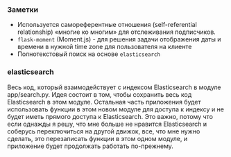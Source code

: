 ### Заметки
- Используется самореферентные отношения (self-referential relationship) «многие ко многим» для отслеживания подписчиков.
- `flask-moment` (Moment.js) - для решения задачи отображения даты и времени в нужной time zone для пользователя на клиенте
- Полнотекстовый поиск на основе `elasticsearch`


### elasticsearch
Весь код, который взаимодействует с индексом Elasticsearch в модуле app/search.py.
Идея состоит в том, чтобы сохранить весь код Elasticsearch в этом модуле. Остальная часть приложения будет использовать функции в этом новом модуле для доступа к индексу и не будет иметь прямого доступа к Elasticsearch. Это важно, потому что если однажды я решу, что мне больше не нравится Elasticsearch и соберусь переключиться на другой движок, все, что мне нужно сделать, это перезаписать функции в этом одном модуле, и приложение будет продолжать работать по-прежнему.